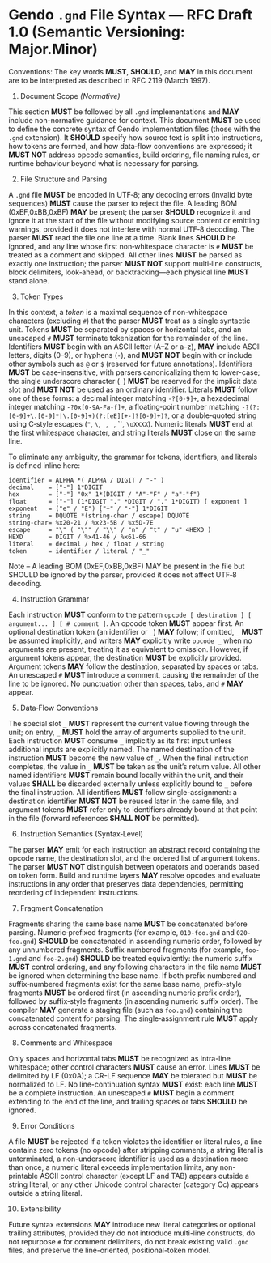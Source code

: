 # Gendo `.gnd` File Syntax — RFC Draft 1.0 (Semantic Versioning: Major.Minor)

Conventions: The key words **MUST**, **SHOULD**, and **MAY** in this document are to be 
interpreted as described in RFC 2119 (March 1997).

1. Document Scope *(Normative)*

This section **MUST** be followed by all `.gnd` implementations and **MAY** 
include non-normative guidance for context. This document **MUST** be used to 
define the concrete syntax of Gendo implementation files (those with the `.gnd` 
extension). It **SHOULD** specify how source text is split into instructions, 
how tokens are formed, and how data‑flow conventions are expressed; it **MUST 
NOT** address opcode semantics, build ordering, file naming rules, or runtime 
behaviour beyond what is necessary for parsing.

2. File Structure and Parsing

A `.gnd` file **MUST** be encoded in UTF‑8; any decoding errors (invalid byte 
sequences) **MUST** cause the parser to reject the file. A leading BOM 
(0xEF,0xBB,0xBF) **MAY** be present; the parser **SHOULD** recognize it and 
ignore it at the start of the file without modifying source content or emitting 
warnings, provided it does not interfere with normal UTF‑8 decoding. The parser 
**MUST** read the file one line at a time. Blank lines **SHOULD** be ignored, 
and any line whose first non‑whitespace character is `#` **MUST** be treated as 
a comment and skipped. All other lines **MUST** be parsed as exactly one 
instruction; the parser **MUST NOT** support multi‑line constructs, block 
delimiters, look‑ahead, or backtracking—each physical line **MUST** stand 
alone.

3. Token Types

In this context, a *token* is a maximal sequence of non-whitespace characters 
(excluding `#`) that the parser **MUST** treat as a single syntactic unit. 
Tokens **MUST** be separated by spaces or horizontal tabs, and an unescaped `#` 
**MUST** terminate tokenization for the remainder of the line. Identifiers 
**MUST** begin with an ASCII letter (A–Z or a–z), **MAY** include ASCII 
letters, digits (0–9), or hyphens (`-`), and **MUST NOT** begin with or include 
other symbols such as `@` or `$` (reserved for future annotations). Identifiers 
**MUST** be case‑insensitive, with parsers canonicalizing them to lower-case; 
the single underscore character (`_`) **MUST** be reserved for the implicit 
data slot and **MUST NOT** be used as an ordinary identifier. Literals **MUST** 
follow one of these forms: a decimal integer matching `-?[0-9]+`, a hexadecimal 
integer matching `-?0x[0-9A-Fa-f]+`, a floating‑point number matching 
`-?(?:[0-9]+\.[0-9]*|\.[0-9]+)(?:[eE][+-]?[0-9]+)?`, or a double‑quoted string 
using C‑style escapes (`"`, `\`, ` `, ` `, \`\`, `\uXXXX`). Numeric literals 
**MUST** end at the first whitespace character, and string literals **MUST** 
close on the same line.

To eliminate any ambiguity, the grammar for tokens, identifiers, and literals 
is defined inline here:

```
identifier = ALPHA *( ALPHA / DIGIT / "-" )
decimal    = ["-"] 1*DIGIT
hex        = ["-"] "0x" 1*(DIGIT / "A"-"F" / "a"-"f")
float      = ["-"] (1*DIGIT "." *DIGIT / "." 1*DIGIT) [ exponent ]
exponent   = ("e" / "E") ["+" / "-"] 1*DIGIT
string     = DQUOTE *(string-char / escape) DQUOTE
string-char= %x20-21 / %x23-5B / %x5D-7E
escape     = "\" ( "\"" / "\\" / "n" / "t" / "u" 4HEXD )
HEXD       = DIGIT / %x41-46 / %x61-66
literal    = decimal / hex / float / string
token      = identifier / literal / "_"
```

Note – A leading BOM (0xEF,0xBB,0xBF) MAY be present in the file but SHOULD be 
ignored by the parser, provided it does not affect UTF‑8 decoding.

4. Instruction Grammar

Each instruction **MUST** conform to the pattern `opcode [ destination ] [ 
argument... ] [ # comment ]`. An opcode token **MUST** appear first. An 
optional destination token (an identifier or `_`) **MAY** follow; if omitted, 
`_` **MUST** be assumed implicitly, and writers **MAY** explicitly write 
`opcode _` when no arguments are present, treating it as equivalent to 
omission. However, if argument tokens appear, the destination **MUST** be 
explicitly provided. Argument tokens **MAY** follow the destination, separated 
by spaces or tabs. An unescaped `#` **MUST** introduce a comment, causing the 
remainder of the line to be ignored. No punctuation other than spaces, tabs, 
and `#` **MAY** appear.

5. Data‑Flow Conventions

The special slot `_` **MUST** represent the current value flowing through the 
unit; on entry, `_` **MUST** hold the array of arguments supplied to the unit. 
Each instruction **MUST** consume `_` implicitly as its first input unless 
additional inputs are explicitly named. The named destination of the 
instruction **MUST** become the new value of `_`. When the final instruction 
completes, the value in `_` **MUST** be taken as the unit’s return value. All 
other named identifiers **MUST** remain bound locally within the unit, and 
their values **SHALL** be discarded externally unless explicitly bound to `_` 
before the final instruction. All identifiers **MUST** follow 
single-assignment: a destination identifier **MUST NOT** be reused later in the 
same file, and argument tokens **MUST** refer only to identifiers already bound 
at that point in the file (forward references **SHALL NOT** be permitted).

6. Instruction Semantics (Syntax‑Level)

The parser **MAY** emit for each instruction an abstract record containing the 
opcode name, the destination slot, and the ordered list of argument tokens. The 
parser **MUST NOT** distinguish between operators and operands based on token 
form. Build and runtime layers **MAY** resolve opcodes and evaluate 
instructions in any order that preserves data dependencies, permitting 
reordering of independent instructions.

7. Fragment Concatenation

Fragments sharing the same base name **MUST** be concatenated before parsing. 
Numeric‑prefixed fragments (for example, `010-foo.gnd` and `020-foo.gnd`) 
**SHOULD** be concatenated in ascending numeric order, followed by any 
unnumbered fragments. Suffix‑numbered fragments (for example, `foo-1.gnd` and 
`foo-2.gnd`) **SHOULD** be treated equivalently: the numeric suffix **MUST** 
control ordering, and any following characters in the file name **MUST** be 
ignored when determining the base name. If both prefix‑numbered and 
suffix‑numbered fragments exist for the same base name, prefix‑style fragments 
**MUST** be ordered first (in ascending numeric prefix order), followed by 
suffix‑style fragments (in ascending numeric suffix order). The compiler 
**MAY** generate a staging file (such as `foo.gnd`) containing the concatenated 
content for parsing. The single‑assignment rule **MUST** apply across 
concatenated fragments.

8. Comments and Whitespace

Only spaces and horizontal tabs **MUST** be recognized as intra-line 
whitespace; other control characters **MUST** cause an error. Lines **MUST** be 
delimited by LF (0x0A); a CR-LF sequence **MAY** be tolerated but **MUST** be 
normalized to LF. No line-continuation syntax **MUST** exist: each line 
**MUST** be a complete instruction. An unescaped `#` **MUST** begin a comment 
extending to the end of the line, and trailing spaces or tabs **SHOULD** be 
ignored.

9. Error Conditions

A file **MUST** be rejected if a token violates the identifier or literal 
rules, a line contains zero tokens (no opcode) after stripping comments, a 
string literal is unterminated, a non-underscore identifier is used as a 
destination more than once, a numeric literal exceeds implementation limits, 
any non-printable ASCII control character (except LF and TAB) appears outside a 
string literal, or any other Unicode control character (category Cc) appears 
outside a string literal.

10. Extensibility

Future syntax extensions **MAY** introduce new literal categories or optional 
trailing attributes, provided they do not introduce multi-line constructs, do 
not repurpose `#` for comment delimiters, do not break existing valid `.gnd` 
files, and preserve the line-oriented, positional-token model.
